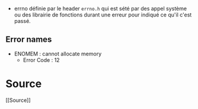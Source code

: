 
- errno définie par le header `errno.h` qui est sété par des appel système ou des librairie de fonctions durant une erreur pour indiqué ce qu'il c'est passé.
 
 
## Error names
-  ENOMEM : cannot allocate memory
	- Error Code : 12
# Source
[[Source]]